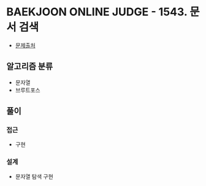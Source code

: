 # BAEKJOON ONLINE JUDGE - 1543. 문서 검색

- [문제출처](https://www.acmicpc.net/problem/1543 '1543. 문서 검색')

## 알고리즘 분류

- 문자열
- 브루트포스

## 풀이

### 접근

- 구현

### 설계

- 문자열 탐색 구현
